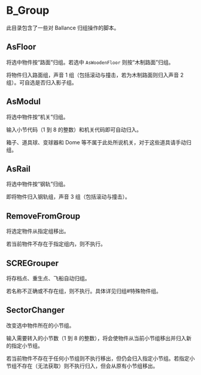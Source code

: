 # B_Group

此目录包含了一些对 Ballance 归组操作的脚本。

## AsFloor

将选中物件按“路面”归组。若选中 `AsWoodenFloor` 则按“木制路面”归组。

将物件归入路面组，声音 1 组（包括滚动与撞击，若为木制路面则归入声音 2 组）。可自选是否归入影子组。

## AsModul

将选中物件按“机关”归组。

输入小节代码（1 到 8 的整数）和机关代码即可自动归入。

箱子、道具球、变球器和 Dome 等不属于此处所说机关，对于这些道具请手动归组。

## AsRail

将选中物件按“钢轨”归组。

即将物件归入钢轨组，声音 3 组（包括滚动与撞击）。

## RemoveFromGroup

将选定物件从指定组移出。

若当前物件不存在于指定组内，则不执行。

## SCREGrouper

将存档点、重生点、飞船自动归组。

若名称不正确或不存在组，则不执行。具体详见归组#特殊物件组。

## SectorChanger

改变选中物件所在的小节组。

输入需要转入的小节数（1 到 8 的整数），将会使物件从当前小节组移出并归入新的指定小节组。

若当前物件不存在于任何小节组则不执行移出，但仍会归入指定小节组。若指定小节组不存在（无法获取）则不执行归入，但会从原有小节组移出。

